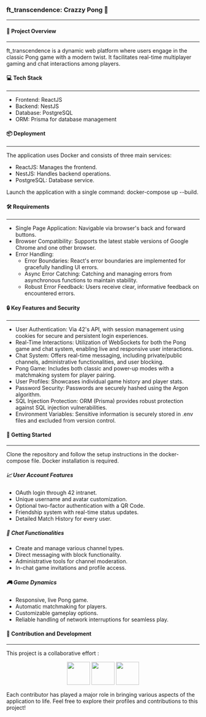 ### ft_transcendence: Crazzy Pong 🎾
-----

#### 🚀 Project Overview
---
ft_transcendence is a dynamic web platform where users engage in the classic Pong game with a modern twist. It facilitates real-time multiplayer gaming and chat interactions among players.

#### 💻 Tech Stack
---
- Frontend: ReactJS
- Backend: NestJS
- Database: PostgreSQL
- ORM: Prisma for database management

#### 📦 Deployment
---
The application uses Docker and consists of three main services:

- ReactJS: Manages the frontend.
- NestJS: Handles backend operations.
- PostgreSQL: Database service.
  
Launch the application with a single command: docker-compose up --build.

#### 🛠️ Requirements
---
- Single Page Application: Navigable via browser's back and forward buttons.
- Browser Compatibility: Supports the latest stable versions of Google Chrome and one other browser.
- Error Handling:
  - Error Boundaries: React's error boundaries are implemented for gracefully handling UI errors.
  - Async Error Catching: Catching and managing errors from asynchronous functions to maintain stability.
  - Robust Error Feedback: Users receive clear, informative feedback on encountered errors.

#### 🔒 Key Features and Security
---
- User Authentication: Via 42's API, with session management using cookies for secure and persistent login experiences.
- Real-Time Interactions: Utilization of WebSockets for both the Pong game and chat system, enabling live and responsive user interactions.
- Chat System: Offers real-time messaging, including private/public channels, administrative functionalities, and user blocking.
- Pong Game: Includes both classic and power-up modes with a matchmaking system for player pairing.
- User Profiles: Showcases individual game history and player stats.
- Password Security: Passwords are securely hashed using the Argon algorithm.
- SQL Injection Protection: ORM (Prisma) provides robust protection against SQL injection vulnerabilities.
- Environment Variables: Sensitive information is securely stored in .env files and excluded from version control.

#### 🌟 Getting Started
---
Clone the repository and follow the setup instructions in the docker-compose file. 
Docker installation is required.

##### 📈 User Account Features
- OAuth login through 42 intranet.
- Unique username and avatar customization.
- Optional two-factor authentication with a QR Code. 
- Friendship system with real-time status updates.
- Detailed Match History for every user.

##### 💬 Chat Functionalities
- Create and manage various channel types.
- Direct messaging with block functionality.
- Administrative tools for channel moderation.
- In-chat game invitations and profile access.

##### 🎮 Game Dynamics
- Responsive, live Pong game.
- Automatic matchmaking for players.
- Customizable gameplay options.
- Reliable handling of network interruptions for seamless play.

#### 👥 Contribution and Development
---
This project is a collaborative effort :

<p align="center">
<a href="http://github.com/adcarnec" alt="adcanec github profile"><img src="https://github.com/adcarnec.png" width="60px style="border-radius:50%"/></a>
<a href="http://github.com/JuanBraco" alt="JuanBraco github profile"><img src="https://github.com/JuanBraco.png" width="60px style="border-radius:50%"/></a>
<a href="http://github.com/tiny-chris" alt="tiny-chris github profile"><img src="https://github.com/tiny-chris.png" width="60px style="border-radius:50%"/></a>
</p>

Each contributor has played a major role in bringing various aspects of the application to life. Feel free to explore their profiles and contributions to this project!

